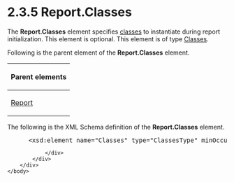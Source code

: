 <html dir="LTR" xmlns:mshelp="http://msdn.microsoft.com/mshelp" xmlns:ddue="http://ddue.schemas.microsoft.com/authoring/2003/5" xmlns:xlink="http://www.w3.org/1999/xlink" xmlns:tool="http://www.microsoft.com/tooltip">
    <head>
        <meta http-equiv="Content-Type" content="text/html; CHARSET=utf-8"></meta>
        <meta name="save" content="history"></meta>
        <title>2.3.5 Report.Classes</title>
        <xml>
            <mshelp:toctitle title="2.3.5 Report.Classes"></mshelp:toctitle>
            <mshelp:rltitle title="[MS-RDL]: Report.Classes"></mshelp:rltitle>
            <mshelp:keyword index="A" term="232c581a-b817-4136-9c7a-ec9919cadc19"></mshelp:keyword>
            <mshelp:attr name="DCSext.ContentType" value="open specification"></mshelp:attr>
            <mshelp:attr name="AssetID" value="232c581a-b817-4136-9c7a-ec9919cadc19"></mshelp:attr>
            <mshelp:attr name="TopicType" value="kbRef"></mshelp:attr>
            <mshelp:attr name="DCSext.Title" value="[MS-RDL]: Report.Classes" />
        </xml>
    </head>
    <body>
        <div id="header">
            <h1 class="heading">2.3.5 Report.Classes</h1>
        </div>
        <div id="mainSection">
            <div id="mainBody">
                <div id="allHistory" class="saveHistory"></div>
                <div id="sectionSection0" class="section" name="collapseableSection">
                    

<p>The <b>Report.Classes</b> element specifies <a href="b2482b3f-74ab-4ca8-a9e5-c07955011743.htm#gt_18393bbe-0c06-42b7-890d-b94a9a40b6e0">classes</a> to instantiate
during report initialization. This element is optional. This element is of type
<a href="14a8458c-e64b-44d1-b896-d1bad4f102ff.htm">Classes</a>.</p>

<p>Following is the parent element of the <b>Report.Classes</b>
element.</p>

<table>
 <thead>
  <tr>
   <th>
   <p>Parent elements</p>
   </th>
  </tr>
 </thead>
 <tr>
  <td>
  <p><a href="6bbaafec-020b-406c-b4e7-5e4318b616cb.htm">Report</a></p>
  </td>
 </tr>
</table>

<p>The following is the XML Schema definition of the <b>Report.Classes</b>
element.</p>

<dl>
<dd>
<div><pre> &lt;xsd:element name=&quot;Classes&quot; type=&quot;ClassesType&quot; minOccurs=&quot;0&quot; /&gt;
</pre></div>
</dd></dl>


                </div>
            </div>
        </div>
    </body>
</html>